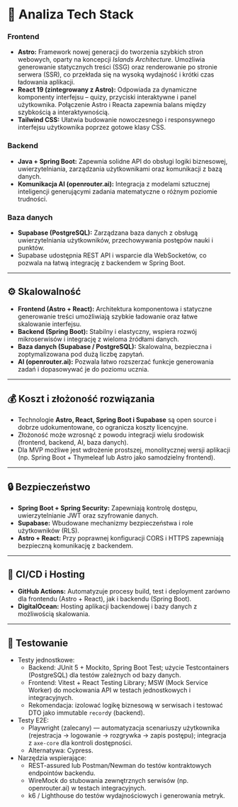 # 🧩 Analiza Tech Stack

### **Frontend**
- **Astro:** Framework nowej generacji do tworzenia szybkich stron webowych, oparty na koncepcji *Islands Architecture*. Umożliwia generowanie statycznych treści (SSG) oraz renderowanie po stronie serwera (SSR), co przekłada się na wysoką wydajność i krótki czas ładowania aplikacji.  
- **React 19 (zintegrowany z Astro):** Odpowiada za dynamiczne komponenty interfejsu – quizy, przyciski interaktywne i panel użytkownika. Połączenie Astro i Reacta zapewnia balans między szybkością a interaktywnością.  
- **Tailwind CSS:** Ułatwia budowanie nowoczesnego i responsywnego interfejsu użytkownika poprzez gotowe klasy CSS.  

### **Backend**
- **Java + Spring Boot:** Zapewnia solidne API do obsługi logiki biznesowej, uwierzytelniania, zarządzania użytkownikami oraz komunikacji z bazą danych.  
- **Komunikacja AI (openrouter.ai):** Integracja z modelami sztucznej inteligencji generującymi zadania matematyczne o różnym poziomie trudności.  

### **Baza danych**
- **Supabase (PostgreSQL):** Zarządzana baza danych z obsługą uwierzytelniania użytkowników, przechowywania postępów nauki i punktów.  
- Supabase udostępnia REST API i wsparcie dla WebSocketów, co pozwala na łatwą integrację z backendem w Spring Boot.  

---

## ⚙️ Skalowalność
- **Frontend (Astro + React):** Architektura komponentowa i statyczne generowanie treści umożliwiają szybkie ładowanie oraz łatwe skalowanie interfejsu.  
- **Backend (Spring Boot):** Stabilny i elastyczny, wspiera rozwój mikroserwisów i integrację z wieloma źródłami danych.  
- **Baza danych (Supabase / PostgreSQL):** Skalowalna, bezpieczna i zoptymalizowana pod dużą liczbę zapytań.  
- **AI (openrouter.ai):** Pozwala łatwo rozszerzać funkcje generowania zadań i dopasowywać je do poziomu ucznia.  

---

## 💰 Koszt i złożoność rozwiązania
- Technologie **Astro, React, Spring Boot i Supabase** są open source i dobrze udokumentowane, co ogranicza koszty licencyjne.  
- Złożoność może wzrosnąć z powodu integracji wielu środowisk (frontend, backend, AI, baza danych).  
- Dla MVP możliwe jest wdrożenie prostszej, monolitycznej wersji aplikacji (np. Spring Boot + Thymeleaf lub Astro jako samodzielny frontend).  

---

## 🔒 Bezpieczeństwo
- **Spring Boot + Spring Security:** Zapewniają kontrolę dostępu, uwierzytelnianie JWT oraz szyfrowanie danych.  
- **Supabase:** Wbudowane mechanizmy bezpieczeństwa i role użytkowników (RLS).  
- **Astro + React:** Przy poprawnej konfiguracji CORS i HTTPS zapewniają bezpieczną komunikację z backendem.  

---

## 🔁 CI/CD i Hosting
- **GitHub Actions:** Automatyzuje procesy build, test i deployment zarówno dla frontendu (Astro + React), jak i backendu (Spring Boot).  
- **DigitalOcean:** Hosting aplikacji backendowej i bazy danych z możliwością skalowania.

---

## 🔬 Testowanie
- Testy jednostkowe:
  - Backend: JUnit 5 + Mockito, Spring Boot Test; użycie Testcontainers (PostgreSQL) dla testów zależnych od bazy danych.
  - Frontend: Vitest + React Testing Library; MSW (Mock Service Worker) do mockowania API w testach jednostkowych i integracyjnych.
  - Rekomendacja: izolować logikę biznesową w serwisach i testować DTO jako immutable `record`y (backend).
- Testy E2E:
  - Playwright (zalecany) — automatyzacja scenariuszy użytkownika (rejestracja → logowanie → rozgrywka → zapis postępu); integracja z `axe-core` dla kontroli dostępności.
  - Alternatywa: Cypress.
- Narzędzia wspierające:
  - REST-assured lub Postman/Newman do testów kontraktowych endpointów backendu.
  - WireMock do stubowania zewnętrznych serwisów (np. openrouter.ai) w testach integracyjnych.
  - k6 / Lighthouse do testów wydajnościowych i generowania metryk.
